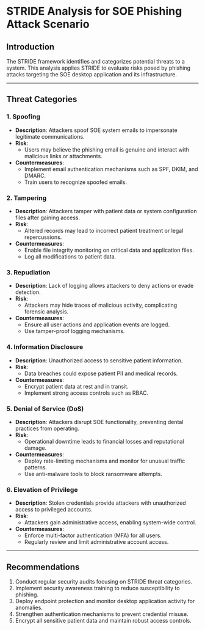 # STRIDE Analysis for SOE Phishing Attack Scenario

## Introduction
The STRIDE framework identifies and categorizes potential threats to a system. This analysis applies STRIDE to evaluate risks posed by phishing attacks targeting the SOE desktop application and its infrastructure.

---

## Threat Categories

### 1. Spoofing
- **Description**: Attackers spoof SOE system emails to impersonate legitimate communications.
- **Risk**:
  - Users may believe the phishing email is genuine and interact with malicious links or attachments.
- **Countermeasures**:
  - Implement email authentication mechanisms such as SPF, DKIM, and DMARC.
  - Train users to recognize spoofed emails.

### 2. Tampering
- **Description**: Attackers tamper with patient data or system configuration files after gaining access.
- **Risk**:
  - Altered records may lead to incorrect patient treatment or legal repercussions.
- **Countermeasures**:
  - Enable file integrity monitoring on critical data and application files.
  - Log all modifications to patient data.

### 3. Repudiation
- **Description**: Lack of logging allows attackers to deny actions or evade detection.
- **Risk**:
  - Attackers may hide traces of malicious activity, complicating forensic analysis.
- **Countermeasures**:
  - Ensure all user actions and application events are logged.
  - Use tamper-proof logging mechanisms.

### 4. Information Disclosure
- **Description**: Unauthorized access to sensitive patient information.
- **Risk**:
  - Data breaches could expose patient PII and medical records.
- **Countermeasures**:
  - Encrypt patient data at rest and in transit.
  - Implement strong access controls such as RBAC.

### 5. Denial of Service (DoS)
- **Description**: Attackers disrupt SOE functionality, preventing dental practices from operating.
- **Risk**:
  - Operational downtime leads to financial losses and reputational damage.
- **Countermeasures**:
  - Deploy rate-limiting mechanisms and monitor for unusual traffic patterns.
  - Use anti-malware tools to block ransomware attempts.

### 6. Elevation of Privilege
- **Description**: Stolen credentials provide attackers with unauthorized access to privileged accounts.
- **Risk**:
  - Attackers gain administrative access, enabling system-wide control.
- **Countermeasures**:
  - Enforce multi-factor authentication (MFA) for all users.
  - Regularly review and limit administrative account access.

---

## Recommendations
1. Conduct regular security audits focusing on STRIDE threat categories.
2. Implement security awareness training to reduce susceptibility to phishing.
3. Deploy endpoint protection and monitor desktop application activity for anomalies.
4. Strengthen authentication mechanisms to prevent credential misuse.
5. Encrypt all sensitive patient data and maintain robust access controls.
